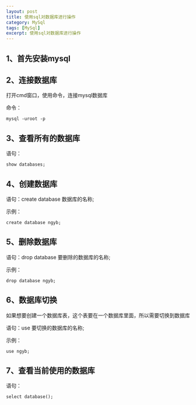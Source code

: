```yaml
---
layout: post
title: 使用sql对数据库进行操作
category: MySql
tags: [MySql]
excerpt: 使用sql对数据库进行操作
---
```


## 1、首先安装mysql ##

## 2、连接数据库 ##

打开cmd窗口，使用命令，连接mysql数据库 

命令：

    mysql -uroot -p

## 3、查看所有的数据库   ##


语句：

    show databases;

## 4、创建数据库 ##

语句：create database 数据库的名称; 

示例：

    create database ngyb;

## 5、删除数据库 ##

语句：drop database 要删除的数据库的名称; 

示例：

    drop database ngyb; 

## 6、数据库切换 ##

如果想要创建一个数据库表，这个表要在一个数据库里面，所以需要切换到数据库
 
语句：use 要切换的数据库的名称; 

示例：

	use ngyb;

## 7、查看当前使用的数据库 ##

语句：

    select database();